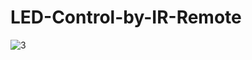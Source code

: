 # LED-Control-by-IR-Remote
![3](https://user-images.githubusercontent.com/77330178/109156464-b1fcd700-7792-11eb-8017-a80db2bcdfbc.PNG)
